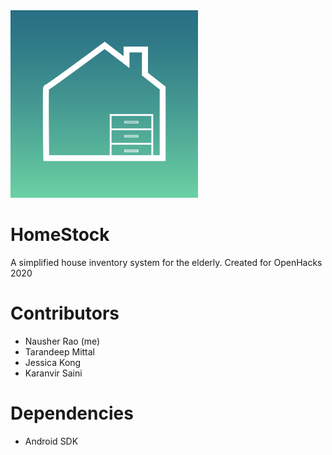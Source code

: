 <img src="/homestock_logo.svg" width=300 height=300>

# HomeStock
A simplified house inventory system for the elderly.
Created for OpenHacks 2020

# Contributors
- Nausher Rao (me)
- Tarandeep Mittal
- Jessica Kong
- Karanvir Saini

# Dependencies
- Android SDK 

